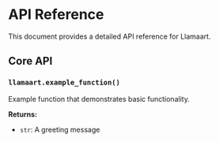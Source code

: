 # API Reference

This document provides a detailed API reference for Llamaart.

## Core API

### `llamaart.example_function()`

Example function that demonstrates basic functionality.

**Returns:**
- `str`: A greeting message
